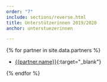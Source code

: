 ```yaml
---
order: "7"
include: sections/reverse.html
title: Unterstützerinnen 2019/2020
anchor: unterstuezerinnen

---
```

{% for partner in site.data.partners %}
- [{{partner.name}}]({{partner.link}}){:target="_blank"}

{% endfor %}